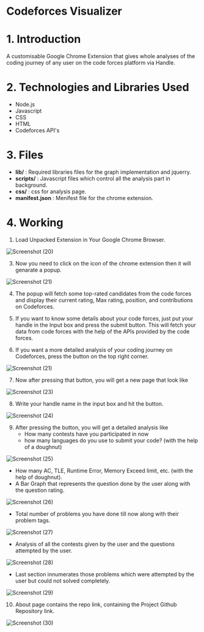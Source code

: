 
# Codeforces Visualizer

# 1. Introduction
 A customisable Google Chrome Extension that gives whole analyses of the coding journey of any user on the code forces platform via Handle.

# 2. Technologies and Libraries Used
* Node.js
* Javascript
* CSS
* HTML
* Codeforces API's

# 3. Files
 * **lib/** : Required libraries files for the graph implementation and jquerry.
 * **scripts/** : Javascript files which control all the analysis part in background.
 * **css/** : css for analysis page.
 * **manifest.json** : Menifest file for the chrome extension.

# 4. Working
1. Load Unpacked Extension in Your Google Chrome Browser.





![Screenshot (20)](https://user-images.githubusercontent.com/83970478/176512130-5f6e3f4d-dad7-4513-9ef5-1e8aef572972.png)

3. Now you need to click on the icon of the chrome extension then it will genarate a popup.

![Screenshot (21)](https://user-images.githubusercontent.com/83970478/176512692-54ae026b-2841-4e5c-8075-45590d0e88e0.png)

4. The popup will fetch some top-rated candidates from the code forces and display their current rating, Max rating, position, and contributions on Codeforces.

5. If you want to know some details about your code forces, just put your handle in the Input box and press the submit button. This will fetch your data from code forces with the help of the APIs provided by the code forces.
6. If you want a more detailed analysis of your coding journey on Codeforces, press the button on the top right corner.

![Screenshot (21)](https://user-images.githubusercontent.com/83970478/176513371-49ba46a5-d36e-4162-9237-229e6494b9c3.png)

7. Now after pressing that button, you will get a new page that look like

![Screenshot (23)](https://user-images.githubusercontent.com/83970478/176517332-64dcbedb-0536-4eb1-ad0b-e1351c45cc74.png)

8. Write your handle name in the input box and hit the button. 

![Screenshot (24)](https://user-images.githubusercontent.com/83970478/176517321-67bc80a1-81b2-45e1-9427-7bef4d48600d.png)

9. After pressing the button, you will get a detailed analysis like
    * How many contests have you participated in now
    * how many languages do you use to submit your code? (with the help of a doughnut)

![Screenshot (25)](https://user-images.githubusercontent.com/83970478/176517835-02fc6cec-174e-4fe1-bf1b-64a0e8263800.png)

* How many AC, TLE, Runtime Error, Memory Exceed limit, etc. (with the help of doughnut).
* A Bar Graph that represents the question done by the user along with the question rating.

![Screenshot (26)](https://user-images.githubusercontent.com/83970478/176518030-32fe570e-d049-4dd0-a51c-8c78fed75ef9.png)

* Total number of problems you have done till now along with their problem tags.

![Screenshot (27)](https://user-images.githubusercontent.com/83970478/176518317-b1a229c1-8d19-4515-bed9-c2cb85613664.png)

 * Analysis of all the contests given by the user and the questions attempted by the user.

 ![Screenshot (28)](https://user-images.githubusercontent.com/83970478/176518602-947cb668-7cb3-40e0-8e4f-c1d7aee87884.png)

* Last section innumerates those problems which were attempted by the user but could not solved completely.

![Screenshot (29)](https://user-images.githubusercontent.com/83970478/176518619-e2752728-9973-45c6-9c61-fa475c4980ee.png)

10. About page contains the repo link, containing the Project Github Repository link. 

![Screenshot (30)](https://user-images.githubusercontent.com/83970478/176519939-52a92f3f-43cb-4819-ae49-6ca03b95e995.png)
